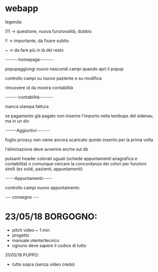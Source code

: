 # webapp
legenda:

(?) -> questione, nuova funzionalità, dubbio

!! -> importante, da fixare subito

~ -> da fare più in là del resto

-------homepage-------

popupaggiungi nuovo nascondi campi quando apri il popup

controllo campi su nuovo paziente e su modifica

rimuovere id da mostra contabilità

-------contabilità-------

manca stampa fattura

se pagamento già pagato non inserire l'importo nella textbopx del sidenav, ma in un div

------Aggiuntivi-------

foglio privacy non viene ancora scaricato qundo inserito per la prima volta

l'eliminazione deve avvenire anche sul db

pulsanti header colorati uguali (schede appuntamenti anagrafica e contabilita) o comunque cercare la concordanza dei colori per funzioni simili (es soldi, pazienti, appuntamenti)

-----Appuntamenti-----

controllo campi nuovo appuntamento


--- consegne ---

# 23/05/18 BORGOGNO:
 - pitch video ~ 1 min
 - progetto
 - manuale utente/tecnico
 - ognuno deve sapere il codice di tutto


31/05/18 PUPPO:
 - tutto sopra (senza video credo)


